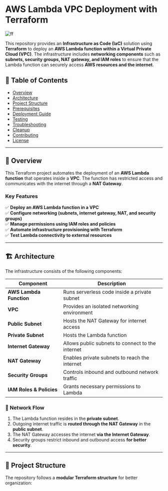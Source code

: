 # AWS Lambda VPC Deployment with Terraform
![ff](https://github.com/user-attachments/assets/e6bee37f-48e8-403e-9ec6-20ab02736008)

This repository provides an **Infrastructure as Code (IaC)** solution using **Terraform** to deploy an **AWS Lambda function within a Virtual Private Cloud (VPC)**. The infrastructure includes **networking components** such as **subnets, security groups, NAT gateway, and IAM roles** to ensure that the Lambda function can securely access **AWS resources and the internet**.

## 📌 Table of Contents
- [Overview](#overview)
- [Architecture](#architecture)
- [Project Structure](#project-structure)
- [Prerequisites](#prerequisites)
- [Deployment Guide](#deployment-guide)
- [Testing](#testing)
- [Troubleshooting](#troubleshooting)
- [Cleanup](#cleanup)
- [Contributing](#contributing)
- [License](#license)

---

## 📖 **Overview**
This Terraform project automates the deployment of an **AWS Lambda function** that operates inside a **VPC**. The function has restricted access and communicates with the internet through a **NAT Gateway**. 

### **Key Features**
✅ **Deploy an AWS Lambda function in a VPC**  
✅ **Configure networking (subnets, internet gateway, NAT, and security groups)**  
✅ **Manage permissions using IAM roles and policies**  
✅ **Automate infrastructure provisioning with Terraform**  
✅ **Test Lambda connectivity to external resources**  

---

## 🏗️ **Architecture**
The infrastructure consists of the following components:

| **Component**           | **Description** |
|------------------------|---------------|
| **AWS Lambda Function** | Runs serverless code inside a private subnet |
| **VPC**                | Provides an isolated networking environment |
| **Public Subnet**      | Hosts the NAT Gateway for internet access |
| **Private Subnet**     | Hosts the Lambda function |
| **Internet Gateway**   | Allows public subnets to connect to the internet |
| **NAT Gateway**        | Enables private subnets to reach the internet |
| **Security Groups**    | Controls inbound and outbound network traffic |
| **IAM Roles & Policies** | Grants necessary permissions to Lambda |

### **🔹 Network Flow**
1. The Lambda function resides in the **private subnet**.
2. Outgoing internet traffic is **routed through the NAT Gateway** in the **public subnet**.
3. The NAT Gateway accesses the internet **via the Internet Gateway**.
4. Security groups restrict inbound and outbound access **for better security**.

---

## 📂 **Project Structure**
The repository follows a **modular Terraform structure** for better organization:
